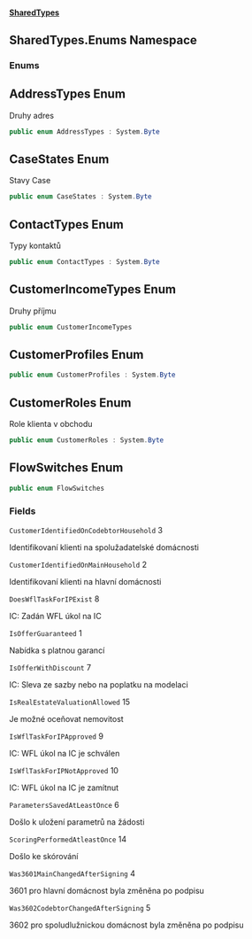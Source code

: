#### [SharedTypes](index.md 'index')

## SharedTypes.Enums Namespace
### Enums

<a name='SharedTypes.Enums.AddressTypes'></a>

## AddressTypes Enum

Druhy adres

```csharp
public enum AddressTypes : System.Byte
```

<a name='SharedTypes.Enums.CaseStates'></a>

## CaseStates Enum

Stavy Case

```csharp
public enum CaseStates : System.Byte
```

<a name='SharedTypes.Enums.ContactTypes'></a>

## ContactTypes Enum

Typy kontaktů

```csharp
public enum ContactTypes : System.Byte
```

<a name='SharedTypes.Enums.CustomerIncomeTypes'></a>

## CustomerIncomeTypes Enum

Druhy příjmu

```csharp
public enum CustomerIncomeTypes
```

<a name='SharedTypes.Enums.CustomerProfiles'></a>

## CustomerProfiles Enum

```csharp
public enum CustomerProfiles : System.Byte
```

<a name='SharedTypes.Enums.CustomerRoles'></a>

## CustomerRoles Enum

Role klienta v obchodu

```csharp
public enum CustomerRoles : System.Byte
```

<a name='SharedTypes.Enums.FlowSwitches'></a>

## FlowSwitches Enum

```csharp
public enum FlowSwitches
```
### Fields

<a name='SharedTypes.Enums.FlowSwitches.CustomerIdentifiedOnCodebtorHousehold'></a>

`CustomerIdentifiedOnCodebtorHousehold` 3

Identifikovaní klienti na spolužadatelské domácnosti

<a name='SharedTypes.Enums.FlowSwitches.CustomerIdentifiedOnMainHousehold'></a>

`CustomerIdentifiedOnMainHousehold` 2

Identifikovaní klienti na hlavní domácnosti

<a name='SharedTypes.Enums.FlowSwitches.DoesWflTaskForIPExist'></a>

`DoesWflTaskForIPExist` 8

IC: Zadán WFL úkol na IC

<a name='SharedTypes.Enums.FlowSwitches.IsOfferGuaranteed'></a>

`IsOfferGuaranteed` 1

Nabídka s platnou garancí

<a name='SharedTypes.Enums.FlowSwitches.IsOfferWithDiscount'></a>

`IsOfferWithDiscount` 7

IC: Sleva ze sazby nebo na poplatku na modelaci

<a name='SharedTypes.Enums.FlowSwitches.IsRealEstateValuationAllowed'></a>

`IsRealEstateValuationAllowed` 15

Je možné oceňovat nemovitost

<a name='SharedTypes.Enums.FlowSwitches.IsWflTaskForIPApproved'></a>

`IsWflTaskForIPApproved` 9

IC: WFL úkol na IC je schválen

<a name='SharedTypes.Enums.FlowSwitches.IsWflTaskForIPNotApproved'></a>

`IsWflTaskForIPNotApproved` 10

IC: WFL úkol na IC je zamítnut

<a name='SharedTypes.Enums.FlowSwitches.ParametersSavedAtLeastOnce'></a>

`ParametersSavedAtLeastOnce` 6

Došlo k uložení parametrů na žádosti

<a name='SharedTypes.Enums.FlowSwitches.ScoringPerformedAtleastOnce'></a>

`ScoringPerformedAtleastOnce` 14

Došlo ke skórování

<a name='SharedTypes.Enums.FlowSwitches.Was3601MainChangedAfterSigning'></a>

`Was3601MainChangedAfterSigning` 4

3601 pro hlavní domácnost byla změněna po podpisu

<a name='SharedTypes.Enums.FlowSwitches.Was3602CodebtorChangedAfterSigning'></a>

`Was3602CodebtorChangedAfterSigning` 5

3602 pro spoludlužnickou domácnost byla změněna po podpisu